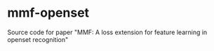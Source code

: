 # mmf-openset
Source code for paper "MMF: A loss extension for feature learning in openset recognition"
